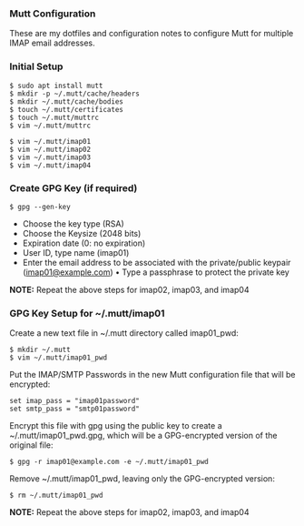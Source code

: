 ### Mutt Configuration

These are my dotfiles and configuration notes to configure Mutt for multiple IMAP email addresses.

### Initial Setup

```
$ sudo apt install mutt
$ mkdir -p ~/.mutt/cache/headers
$ mkdir ~/.mutt/cache/bodies
$ touch ~/.mutt/certificates
$ touch ~/.mutt/muttrc
$ vim ~/.mutt/muttrc
```

```
$ vim ~/.mutt/imap01
$ vim ~/.mutt/imap02
$ vim ~/.mutt/imap03
$ vim ~/.mutt/imap04
```

### Create GPG Key (if required)

```
$ gpg --gen-key
```

* Choose the key type (RSA)
* Choose the Keysize (2048 bits)
* Expiration date (0: no expiration)
* User ID, type name (imap01)
* Enter the email address to be associated with the private/public keypair (imap01@example.com)
•	Type a passphrase to protect the private key

**NOTE:** Repeat the above steps for imap02, imap03, and imap04

### GPG Key Setup for ~/.mutt/imap01

Create a new text file in ~/.mutt directory called imap01_pwd:

```
$ mkdir ~/.mutt
$ vim ~/.mutt/imap01_pwd
```

Put the IMAP/SMTP Passwords in the new Mutt configuration file that will be encrypted:

```
set imap_pass = "imap01password"
set smtp_pass = "smtp01password"
```

Encrypt this file with gpg using the public key to create a ~/.mutt/imap01_pwd.gpg, which will be a GPG-encrypted version of the original file:

```
$ gpg -r imap01@example.com -e ~/.mutt/imap01_pwd
```

Remove ~/.mutt/imap01_pwd, leaving only the GPG-encrypted version:

```
$ rm ~/.mutt/imap01_pwd
```

**NOTE:** Repeat the above steps for imap02, imap03, and imap04
